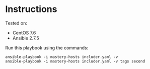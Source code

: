 # Instructions

Tested on:
- CentOS 7.6
- Ansible 2.7.5

Run this playbook using the commands:

    ansible-playbook -i mastery-hosts includer.yaml -v
    ansible-playbook -i mastery-hosts includer.yaml -v tags second
